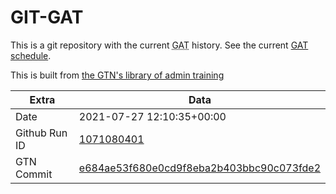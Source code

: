 # GIT-GAT

This is a git repository with the current <abbr title="Galaxy Admin Training">GAT</abbr> history. See the current [GAT schedule](https://gxy.io/gat).

This is built from [the GTN's library of admin training](https://training.galaxyproject.org/training-material/topics/admin/)

Extra | Data
--- | ---
Date | 2021-07-27 12:10:35+00:00
Github Run ID | [1071080401](https://github.com/galaxyproject/training-material/actions/runs/1071080401)
GTN Commit | [e684ae53f680e0cd9f8eba2b403bbc90c073fde2](https://github.com/galaxyproject/training-material/tree/e684ae53f680e0cd9f8eba2b403bbc90c073fde2)
